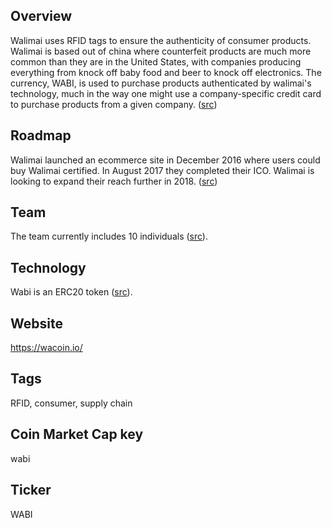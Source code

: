 ## Overview

Walimai uses RFID tags to ensure the authenticity of consumer products. Walimai is based out of china where counterfeit products are much more common than they are in the United States, with companies producing everything from knock off baby food and beer to knock off electronics. The currency, WABI, is used to purchase products authenticated by walimai's technology, much in the way one might use a company-specific credit card to purchase products from a given company. ([src](https://wacoin.io/))   

## Roadmap

Walimai launched an ecommerce site in December 2016 where users could buy Walimai certified. In August 2017 they completed their ICO. Walimai is looking to expand their reach further in 2018. ([src](https://wacoin.io/)) 

## Team

The team currently includes 10 individuals ([src](https://wacoin.io/)).

## Technology

Wabi is an ERC20 token ([src](https://etherscan.io/token/0x286bda1413a2df81731d4930ce2f862a35a609fe)). 

## Website

https://wacoin.io/

## Tags

RFID, consumer, supply chain

## Coin Market Cap key

wabi

## Ticker

WABI
